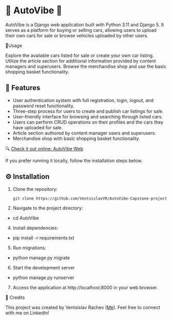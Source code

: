 # 🚗 AutoVibe 🚙

AutoVibe is a Django web application built with Python 3.11 and Django 5. It serves as a platform for buying or selling cars, allowing users to upload their own cars for sale or browse vehicles uploaded by other users.

🚀Usage

Explore the available cars listed for sale or create your own car listing.
Utilize the article section for additional information provided by content managers and   superusers.
 Browse the merchandise shop and use the basic shopping basket functionality.

## 🌟 Features

- User authentication system with full registration, login, logout, and password reset functionality.
- Three-step process for users to create and publish car listings for sale.
- User-friendly interface for browsing and searching through listed cars.
- Users can perform CRUD operations on their profiles and the cars they have uploaded for sale.
- Article section authored by content manager users and superusers.
- Merchandise shop with basic shopping basket functionality.

🔍 [Check it out online: AutoVibe Web](https://autovibe.azurewebsites.net/)

If you prefer running it locally, follow the installation steps below.

## ⚙️ Installation

1. Clone the repository:
   ```bash
   git clone https://github.com/VentsislavVR/AutoVibe-Capstone-project

2. Navigate to the project directory:
 
  - cd AutoVibe

4. Install dependencies:

  - pip install -r    requirements.txt

5. Run migrations:
 - python manage.py migrate

6. Start the development server
 - python manage.py runserver

7. Access the application at http://localhost:8000 in your web browser.

🙏 Credits

This project was created by Ventsislav Rachev ([Me](https://www.linkedin.com/in/ventsislavvr)). Feel free to connect with me on LinkedIn!
